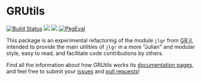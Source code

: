 # GRUtils

[![Build Status](https://github.com/heliosdrm/GRUtils.jl/workflows/CI/badge.svg)](https://github.com/heliosdrm/GRUtils.jl/actions?query=workflow%3ACI) [![](https://img.shields.io/badge/docs-latest-blue.svg)](https://heliosdrm.github.io/GRUtils.jl/latest/) [![](https://img.shields.io/badge/docs-stable-blue.svg)](https://heliosdrm.github.io/GRUtils.jl/stable/)
[![PkgEval](https://juliaci.github.io/NanosoldierReports/pkgeval_badges/G/GRUtils.svg)](https://juliaci.github.io/NanosoldierReports/pkgeval_badges/G/GRUtils.html)

This package is an experimental refactoring of the module `jlgr` from [GR.jl](https://github.com/jheinen/GR.jl), intended to provide the main utilities of `jlgr` in a more "Julian" and modular style, easy to read, and facilitate code contributions by others.

Find all the information about how GRUtils works its [documentation pages](https://heliosdrm.github.io/GRUtils.jl/), and feel free to submit your [issues](https://github.com/heliosdrm/GRUtils.jl/issues) and [pull requests](https://github.com/heliosdrm/GRUtils.jl/pulls)!
